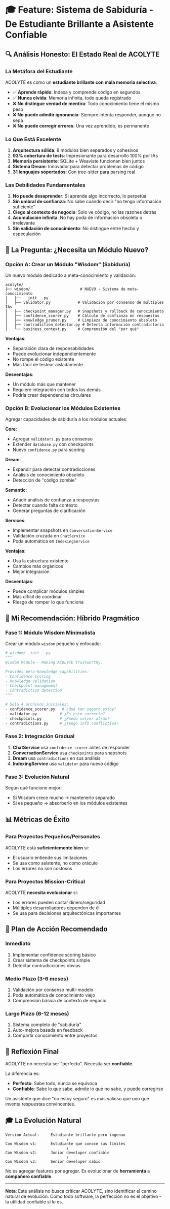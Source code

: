 # 🎓 Feature: Sistema de Sabiduría - De Estudiante Brillante a Asistente Confiable

## 🔍 Análisis Honesto: El Estado Real de ACOLYTE

### La Metáfora del Estudiante

ACOLYTE es como un **estudiante brillante con mala memoria selectiva**:

- ✅ **Aprende rápido**: Indexa y comprende código en segundos
- ✅ **Nunca olvida**: Memoria infinita, todo queda registrado
- ❌ **No distingue verdad de mentira**: Todo conocimiento tiene el mismo peso
- ❌ **No puede admitir ignorancia**: Siempre intenta responder, aunque no sepa
- ❌ **No puede corregir errores**: Una vez aprendido, es permanente

### Lo Que Está Excelente

1. **Arquitectura sólida**: 8 módulos bien separados y cohesivos
2. **93% cobertura de tests**: Impresionante para desarrollo 100% por IAs
3. **Memoria persistente**: SQLite + Weaviate funcionan bien juntos
4. **Sistema Dream**: Innovador para detectar problemas de código
5. **31 lenguajes soportados**: Con tree-sitter para parsing real

### Las Debilidades Fundamentales

1. **No puede desaprender**: Si aprende algo incorrecto, lo perpetúa
2. **Sin umbral de confianza**: No sabe cuándo decir "no tengo información suficiente"
3. **Ciego al contexto de negocio**: Solo ve código, no las razones detrás
4. **Acumulación infinita**: No hay poda de información obsoleta o irrelevante
5. **Sin validación de conocimiento**: No distingue entre hecho y especulación

## 🤔 La Pregunta: ¿Necesita un Módulo Nuevo?

### Opción A: Crear un Módulo "Wisdom" (Sabiduría)

Un nuevo módulo dedicado a meta-conocimiento y validación:

```
acolyte/
├── wisdom/                      # NUEVO - Sistema de meta-conocimiento
│   ├── __init__.py
│   ├── validator.py            # Validación por consenso de múltiples IAs
│   ├── checkpoint_manager.py   # Snapshots y rollback de conocimiento
│   ├── confidence_scorer.py    # Cálculo de confianza en respuestas
│   ├── knowledge_pruner.py     # Limpieza de conocimiento obsoleto
│   ├── contradiction_detector.py # Detecta información contradictoria
│   └── business_context.py     # Comprensión del "por qué"
```

**Ventajas**:
- Separación clara de responsabilidades
- Puede evolucionar independientemente
- No rompe el código existente
- Más fácil de testear aisladamente

**Desventajas**:
- Un módulo más que mantener
- Requiere integración con todos los demás
- Podría crear dependencias circulares

### Opción B: Evolucionar los Módulos Existentes

Agregar capacidades de sabiduría a los módulos actuales:

**Core**:
- Agregar `validators.py` para consenso
- Extender `database.py` con checkpoints
- Nuevo `confidence.py` para scoring

**Dream**:
- Expandir para detectar contradicciones
- Análisis de conocimiento obsoleto
- Detección de "código zombie"

**Semantic**:
- Añadir análisis de confianza a respuestas
- Detectar cuando falta contexto
- Generar preguntas de clarificación

**Services**:
- Implementar snapshots en `ConversationService`
- Validación cruzada en `ChatService`
- Poda automática en `IndexingService`

**Ventajas**:
- Usa la estructura existente
- Cambios más orgánicos
- Mejor integración

**Desventajas**:
- Puede complicar módulos simples
- Más difícil de coordinar
- Riesgo de romper lo que funciona

## 🎯 Mi Recomendación: Híbrido Pragmático

### Fase 1: Módulo Wisdom Minimalista

Crear un módulo `wisdom` pequeño y enfocado:

```python
# wisdom/__init__.py
"""
Wisdom Module - Making ACOLYTE trustworthy.

Provides meta-knowledge capabilities:
- Confidence scoring
- Knowledge validation  
- Checkpoint management
- Contradiction detection
"""

# Solo 4 archivos iniciales:
- confidence_scorer.py   # ¿Qué tan seguro estoy?
- validator.py          # ¿Es esto correcto?
- checkpoints.py        # ¿Puedo volver atrás?
- contradictions.py     # ¿Tengo info conflictiva?
```

### Fase 2: Integración Gradual

1. **ChatService** usa `confidence_scorer` antes de responder
2. **ConversationService** usa `checkpoints` para snapshots
3. **Dream** usa `contradictions` en sus análisis
4. **IndexingService** usa `validator` para nuevo código

### Fase 3: Evolución Natural

Según qué funcione mejor:
- Si Wisdom crece mucho → mantenerlo separado
- Si es pequeño → absorberlo en los módulos existentes

## 📊 Métricas de Éxito

### Para Proyectos Pequeños/Personales
ACOLYTE está **suficientemente bien** si:
- El usuario entiende sus limitaciones
- Se usa como asistente, no como oráculo
- Los errores no son costosos

### Para Proyectos Mission-Critical
ACOLYTE **necesita evolucionar** si:
- Los errores pueden costar dinero/seguridad
- Múltiples desarrolladores dependen de él
- Se usa para decisiones arquitectónicas importantes

## 🚀 Plan de Acción Recomendado

### Inmediato
1. Implementar confidence scoring básico
2. Crear sistema de checkpoints simple
3. Detectar contradicciones obvias

### Medio Plazo (3-6 meses)
1. Validación por consenso multi-modelo
2. Poda automática de conocimiento viejo
3. Comprensión básica de contexto de negocio

### Largo Plazo (6-12 meses)
1. Sistema completo de "sabiduría"
2. Auto-mejora basada en feedback
3. Compartir conocimiento entre proyectos

## 💭 Reflexión Final

ACOLYTE no necesita ser "perfecto". Necesita ser **confiable**.

La diferencia es:
- **Perfecto**: Sabe todo, nunca se equivoca
- **Confiable**: Sabe lo que sabe, admite lo que no sabe, y puede corregirse

Un asistente que dice "no estoy seguro" es más valioso que uno que inventa respuestas convincentes.

## 🎓 La Evolución Natural

```
Versión Actual:     Estudiante brillante pero ingenuo
                           ↓
Con Wisdom v1:      Estudiante que conoce sus límites  
                           ↓
Con Wisdom v2:      Junior developer confiable
                           ↓
Con Wisdom v3:      Senior developer sabio
```

No es agregar features por agregar. Es evolucionar de **herramienta** a **compañero confiable**.

---

**Nota**: Este análisis no busca criticar ACOLYTE, sino identificar el camino natural de evolución. Como todo software, la perfección no es el objetivo - la utilidad confiable sí lo es.
